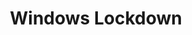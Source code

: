 ---
layout: page
title: Windows Lockdown
description: Windows OS Hardening Script 
img: 
importance: 1
redirect: https://github.com/utahorange/Windows-Lockdown
category: projects
---